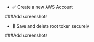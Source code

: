- ✅ Create a new AWS Account

###Add screenshots

- 🔐 Save and delete root token securely

###Add screenshots

